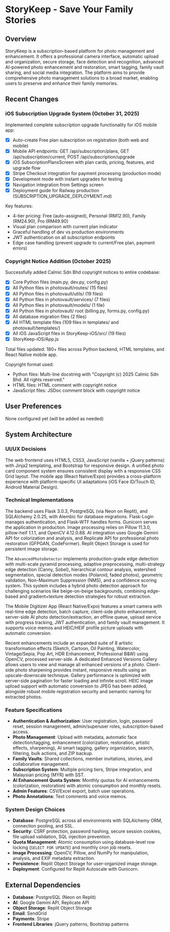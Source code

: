 # StoryKeep - Save Your Family Stories

## Overview
StoryKeep is a subscription-based platform for photo management and enhancement. It offers a professional camera interface, automatic upload and organization, secure storage, face detection and recognition, advanced AI-powered photo enhancement and restoration, smart tagging, family vault sharing, and social media integration. The platform aims to provide comprehensive photo management solutions to a broad market, enabling users to preserve and enhance their family memories.

## Recent Changes

### iOS Subscription Upgrade System (October 31, 2025)
Implemented complete subscription upgrade functionality for iOS mobile app:
- [x] Auto-create Free plan subscription on registration (both web and mobile)
- [x] Mobile API endpoints: GET /api/subscription/plans, GET /api/subscription/current, POST /api/subscription/upgrade
- [x] iOS SubscriptionPlansScreen with plan cards, pricing, features, and upgrade flow
- [x] Stripe Checkout integration for payment processing (production mode)
- [x] Development mode with instant upgrades for testing
- [x] Navigation integration from Settings screen
- [x] Deployment guide for Railway production (SUBSCRIPTION_UPGRADE_DEPLOYMENT.md)

Key features:
- 4-tier pricing: Free (auto-assigned), Personal (RM12.90), Family (RM24.90), Pro (RM49.90)
- Visual plan comparison with current plan indicator
- Graceful handling of dev vs production environments
- JWT authentication on all subscription endpoints
- Edge case handling (prevent upgrade to current/Free plan, payment errors)

### Copyright Notice Addition (October 2025)
Successfully added Calmic Sdn Bhd copyright notices to entire codebase:
- [x] Core Python files (main.py, dev.py, config.py)
- [x] All Python files in photovault/routes/ (15 files)
- [x] All Python files in photovault/utils/ (19 files)
- [x] All Python files in photovault/services/ (7 files)
- [x] All Python files in photovault/models/ (1 file)
- [x] All Python files in photovault/ root (billing.py, forms.py, config.py)
- [x] All database migration files (2 files)
- [x] All HTML template files (109 files in templates/ and photovault/templates/)
- [x] All iOS JavaScript files in StoryKeep-iOS/src/ (19 files)
- [x] StoryKeep-iOS/App.js

Total files updated: 180+ files across Python backend, HTML templates, and React Native mobile app.

Copyright format used:
- Python files: Multi-line docstring with "Copyright (c) 2025 Calmic Sdn Bhd. All rights reserved."
- HTML files: HTML comment with copyright notice
- JavaScript files: JSDoc comment block with copyright notice

## User Preferences
None configured yet (will be added as needed)

## System Architecture

### UI/UX Decisions
The web frontend uses HTML5, CSS3, JavaScript (vanilla + jQuery patterns) with Jinja2 templating, and Bootstrap for responsive design. A unified photo card component system ensures consistent display with a responsive CSS Grid layout. The mobile app (React Native/Expo) provides a cross-platform experience with platform-specific UI adaptations (iOS Face ID/Touch ID, Android Material Design).

### Technical Implementations
The backend uses Flask 3.0.3, PostgreSQL (via Neon on Replit), and SQLAlchemy 2.0.25, with Alembic for database migrations. Flask-Login manages authentication, and Flask-WTF handles forms. Gunicorn serves the application in production. Image processing relies on Pillow 11.3.0, pillow-heif 1.1.1, and OpenCV 4.12.0.88. AI integration uses Google Gemini API for colorization and analysis, and Replicate API for professional photo restoration (GFPGAN, CodeFormer). Replit Object Storage is used for persistent image storage.

The `AdvancedPhotoDetector` implements production-grade edge detection with multi-scale pyramid processing, adaptive preprocessing, multi-strategy edge detection (Canny, Sobel), hierarchical contour analysis, watershed segmentation, special detection modes (Polaroid, faded photos), geometric validation, Non-Maximum Suppression (NMS), and a confidence scoring system. This system includes a hybrid photo detection approach for challenging scenarios like beige-on-beige backgrounds, combining edge-based and gradient+texture detection strategies for robust extraction.

The Mobile Digitizer App (React Native/Expo) features a smart camera with real-time edge detection, batch capture, client-side photo enhancement, server-side AI photo detection/extraction, an offline queue, upload service with progress tracking, JWT authentication, and family vault management. It supports voice memos and HEIC/HEIF profile picture uploads with automatic conversion.

Recent enhancements include an expanded suite of 8 artistic transformation effects (Sketch, Cartoon, Oil Painting, Watercolor, Vintage/Sepia, Pop Art, HDR Enhancement, Professional B&W) using OpenCV, processed server-side. A dedicated Enhanced Versions Gallery allows users to view and manage all enhanced versions of a photo. Client-side photo sharpening provides instant, responsive results using an upscale-downscale technique. Gallery performance is optimized with server-side pagination for faster loading and infinite scroll. HEIC image upload support with automatic conversion to JPEG has been added, alongside robust mobile registration security and semantic naming for extracted photos.

### Feature Specifications
- **Authentication & Authorization**: User registration, login, password reset, session management, admin/superuser roles, subscription-based access.
- **Photo Management**: Upload with metadata, automatic face detection/tagging, enhancement (colorization, restoration, artistic effects, sharpening), AI smart tagging, gallery organization, search, filtering, bulk actions, and ZIP backup.
- **Family Vaults**: Shared collections, member invitations, stories, and collaborative management.
- **Subscription System**: Multiple pricing tiers, Stripe integration, and Malaysian pricing (MYR) with SST.
- **AI Enhancement Quota System**: Monthly quotas for AI enhancements (colorization, restoration) with atomic consumption and monthly resets.
- **Admin Features**: CSV/Excel export, batch user operations.
- **Photo Annotations**: Text comments and voice memos.

### System Design Choices
- **Database**: PostgreSQL across all environments with SQLAlchemy ORM, connection pooling, and SSL.
- **Security**: CSRF protection, password hashing, secure session cookies, file upload validation, SQL injection prevention.
- **Quota Management**: Atomic consumption using database-level row locking (`SELECT FOR UPDATE`) and monthly cron job resets.
- **Image Processing**: OpenCV, Pillow, and NumPy for manipulation, analysis, and EXIF metadata extraction.
- **Persistence**: Replit Object Storage for user-organized image storage.
- **Deployment**: Configured for Replit Autoscale with Gunicorn.

## External Dependencies
- **Database**: PostgreSQL (Neon on Replit)
- **AI**: Google Gemini API, Replicate API
- **Object Storage**: Replit Object Storage
- **Email**: SendGrid
- **Payments**: Stripe
- **Frontend Libraries**: jQuery patterns, Bootstrap patterns